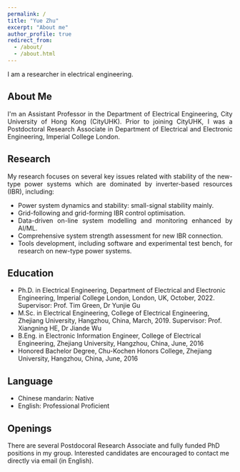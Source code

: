 ```yaml
---
permalink: /
title: "Yue Zhu"
excerpt: "About me"
author_profile: true
redirect_from: 
  - /about/
  - /about.html
---
```


<div style="text-align: justify"> I am a researcher in electrical engineering.</div>


##  About Me
<div style="text-align: justify"> I'm an Assistant Professor in the Department of Electrical Engineering, City University of Hong Kong (CityUHK). Prior to joining CityUHK, I was a Postdoctoral Research Associate in Department of Electrical and Electronic Engineering, Imperial College London.

## Research
My research focuses on several key issues related with stability of the new-type power systems which are dominated by inverter-based resources (IBR), including:
* Power system dynamics and stability: small-signal stability mainly.
* Grid-following and grid-forming IBR control optimisation.
* Data-driven on-line system modelling and monitoring enhanced by AI/ML.
* Comprehensive system strength assessment for new IBR connection.
* Tools development, including software and experimental test bench, for research on new-type power systems.
</div>

## Education 
* Ph.D. in Electrical Engineering, Department of Electrical and Electronic Engineering, Imperial College London, London, UK, October, 2022. Supervisor: Prof. Tim Green, Dr Yunjie Gu
* M.Sc. in Electrical Engineering, College of Electrical Engineering, Zhejiang University, Hangzhou, China, March, 2019. Supervisor: Prof. Xiangning HE, Dr Jiande Wu
* B.Eng. in Electronic Information Engineer, College of Electrical Engineering, Zhejiang University, Hangzhou, China, June, 2016
* Honored Bachelor Degree, Chu-Kochen Honors College, Zhejiang University, Hangzhou, China, June, 2016

<!-- 
## Selected Awards
* Chinese Government Award for Outstanding Self-financed Student Abroad (500 Chinese oversea students worldwide), 2020
* Outstanding Graduate of Zhejiang Province, 2019
* China National Scholarship, 2018
* Wang Guosong Scholarship (the highest honor of College of Electrical Engineering, Zhejiang University), 2022
* Dean Scholarship of Chu-Kochen Honors College (for outstanding contributions to the college), 2015 -->

## Language
* Chinese mandarin: Native
* English: Professional Proficient

## Openings
There are several Postdocoral Research Associate and fully funded PhD positions in my group. Interested candidates are encouraged to contact me directly via email (in English).